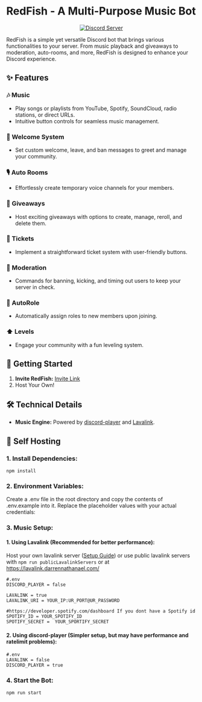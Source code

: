 # RedFish - A Multi-Purpose Music Bot

<p align="center">
  <a href="https://discord.com/invite/rDHPK2er3j">
    <img src="https://img.shields.io/discord/870670135248158730?style=for-the-badge" alt="Discord Server">
  </a>
</p>

RedFish is a simple yet versatile Discord bot that brings various functionalities to your server. From music playback and giveaways to moderation, auto-rooms, and more, RedFish is designed to enhance your Discord experience.

## ✨ Features

### 🎶 Music
- Play songs or playlists from YouTube, Spotify, SoundCloud, radio stations, or direct URLs.
- Intuitive button controls for seamless music management.

### 👋 Welcome System
- Set custom welcome, leave, and ban messages to greet and manage your community.

### 🎙️ Auto Rooms
- Effortlessly create temporary voice channels for your members.

### 🎁 Giveaways
- Host exciting giveaways with options to create, manage, reroll, and delete them.

### 🎫 Tickets
- Implement a straightforward ticket system with user-friendly buttons.

### 🔨 Moderation
- Commands for banning, kicking, and timing out users to keep your server in check.

### 🤖 AutoRole
- Automatically assign roles to new members upon joining.

### ⬆️ Levels
- Engage your community with a fun leveling system.

## 🚀 Getting Started

1. **Invite RedFish:** [Invite Link](https://top.gg/bot/1105149646612987934)
2. Host Your Own!
   
## 🛠️ Technical Details

- **Music Engine:** Powered by [discord-player](https://www.npmjs.com/package/discord-player) and [Lavalink](https://lavalink.dev/).


## 🤖 Self Hosting

### 1. Install Dependencies:
```npm install```
### 2. Environment Variables:
Create a .env file in the root directory and copy the contents of .env.example into it. Replace the placeholder values with your actual credentials:

### 3. Music Setup:
#### 1. Using Lavalink (Recommended for better performance): 
Host your own lavalink server ([Setup Guide](https://lavalink.dev/getting-started/index.html))
or use public lavalink servers with ```npm run publicLavalinkServers``` or at https://lavalink.darrennathanael.com/
```
#.env
DISCORD_PLAYER = false

LAVALINK = true
LAVALINK_URI = YOUR_IP:UR_PORT@UR_PASSWORD

#https://developer.spotify.com/dashboard If you dont have a Spotify id
SPOTIFY_ID = YOUR_SPOTIFY_ID
SPOTIFY_SECRET =  YOUR_SPORTIFY_SECRET
```
#### 2. Using discord-player (Simpler setup, but may have performance and ratelimit problems):
```
#.env
LAVALINK = false
DISCORD_PLAYER = true
```
### 4. Start the Bot:
```npm run start```
